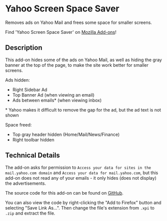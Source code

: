 # Yahoo Screen Space Saver

Removes ads on Yahoo Mail and frees some space for smaller screens.

Find 'Yahoo Screen Space Saver' on [Mozilla Add-ons](https://addons.mozilla.org/en-US/firefox/addon/yahoo-screen-space-saver/)!

## Description

This add-on hides some of the ads on Yahoo Mail, as well as hiding the gray banner at the top of the page, to make the site work better for smaller screens.

Ads hidden:
- Right Sidebar Ad
- Top Banner Ad (when viewing an email)
- Ads between emails* (when viewing inbox)

\* Yahoo makes it difficult to remove the gap for the ad, but the ad text is not shown

Space freed:
- Top gray header hidden (Home/Mail/News/Finance)
- Right toolbar hidden

## Technical Details

The add-on asks for permission to `Access your data for sites in the mail.yahoo.com domain` and `Access your data for mail.yahoo.com`, but this add-on does not read any of your emails - it only hides (does not display) the advertisements.

The source code for this add-on can be found on [GitHub](https://github.com/lgsoohoo/yahooScreenSpaceSaver).

You can also view the code by right-clicking the "Add to Firefox" button and selecting "Save Link As...". Then change the file's extension from `.xpi` to `.zip` and extract the file. 